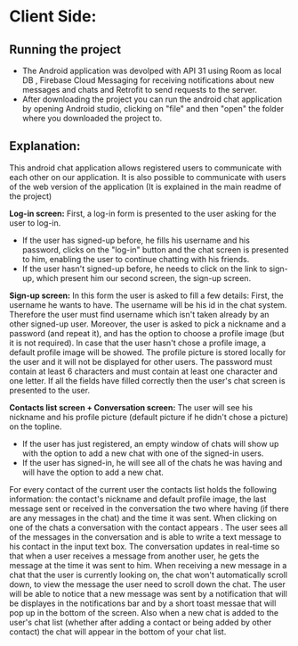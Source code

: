 
# Client Side:

## **Running the project**	

- The Android application was devolped with API 31 using Room as local DB , Firebase Cloud Messaging for receiving notifications about new messages and chats and Retrofit to send requests to the server.
- After downloading the project you can run the android chat application by opening Android studio, clicking on "file" and then "open" the folder where you downloaded the project to.


## **Explanation:**
This android chat application allows registered users to communicate with each other on our application. It is also possible to communicate with users of the web version of the application (It is explained in the main readme of the project)

**Log-in screen:**
First, a log-in form is presented to the user asking for the user to log-in.
 - If the user has signed-up before, he fills his username and his password,  clicks on the "log-in" button and the chat screen is presented to him, enabling the user to continue chatting with his friends.
 - If the user hasn't signed-up before, he needs to click on the link to sign-up, which present him our second screen, the sign-up screen. 

**Sign-up screen:**
In this form the user is asked to fill a few details: First, the username he wants to have. The username will be his id in the chat system. Therefore the user must find username which isn't taken already by  an other signed-up user.
Moreover, the user is asked to pick a nickname and a password (and repeat it), and has the option to choose a profile image (but it is not required). In case that the user hasn't chose a profile image, a default profile image will be showed.
The profile picture is stored locally for the user and it will not be displayed for other users.
The password must contain at least 6 characters and must contain at least one character and one letter.
If all the fields have filled correctly then the user's chat screen is presented to the user.


**Contacts list screen + Conversation screen:**
The user will see his nickname and his profile picture (default picture if he didn't chose a picture) on the topline.
- If the user has just registered, an empty window of chats will show up with the option to add a new chat with one of the signed-in users.
- If the user has signed-in, he will see all of the chats he was having and will have the option to add a new chat.

For every contact of the current user the contacts list holds the following information: the contact's nickname and default profile image, the last message sent or received in the conversation the two where having (if there are any messages in the chat) and the time it was sent.
When clicking on one of the chats  a conversation with the contact appears . The user sees all of the messages in the conversation and is able to write a text message to his contact in the input text box. The conversation updates in real-time so that when a user receives a message from another user, he gets the message at the time it was sent to him.
When receiving a new message in a chat that the user is currently looking on, the chat won't automatically scroll down, to view the message the user need to scroll down the chat. The user will be able to notice that a new message was sent by a notification that will be displayes in the notifications bar and by a short toast messae that will pop up in the bottom of the screen. Also when a new chat is added to the user's chat list (whether after adding a contact or being added by other contact) the chat will appear in the bottom of your chat list.